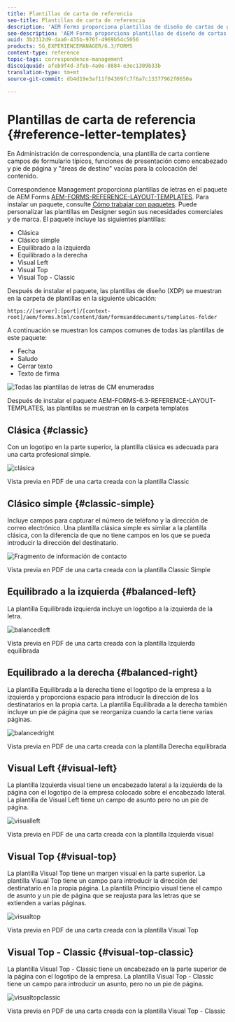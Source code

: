 ```yaml
---
title: Plantillas de carta de referencia
seo-title: Plantillas de carta de referencia
description: 'AEM Forms proporciona plantillas de diseño de cartas de gestión de correspondencia que puede utilizar para crear cartas rápidamente. '
seo-description: 'AEM Forms proporciona plantillas de diseño de cartas de gestión de correspondencia que puede utilizar para crear cartas rápidamente. '
uuid: 3b2312d9-daa0-435b-976f-4969b54c5056
products: SG_EXPERIENCEMANAGER/6.3/FORMS
content-type: reference
topic-tags: correspondence-management
discoiquuid: afeb9f4d-3feb-4a0e-8884-e3ec1309b33b
translation-type: tm+mt
source-git-commit: db4d19e3af11f04369fc7f6a7c13377962f0650a

---
```



# Plantillas de carta de referencia {#reference-letter-templates}

En Administración de correspondencia, una plantilla de carta contiene campos de formulario típicos, funciones de presentación como encabezado y pie de página y &quot;áreas de destino&quot; vacías para la colocación del contenido.

Correspondence Management proporciona plantillas de letras en el paquete de AEM Forms [AEM-FORMS-REFERENCE-LAYOUT-TEMPLATES](https://www.adobeaemcloud.com/content/marketplace/marketplaceProxy.html?packagePath=/content/companies/public/adobe/packages/cq630/fd/AEM-FORMS-6.3-REFERENCE-LAYOUT-TEMPLATES). Para instalar un paquete, consulte [Cómo trabajar con paquetes](/help/sites-administering/package-manager.md). Puede personalizar las plantillas en Designer según sus necesidades comerciales y de marca. El paquete incluye las siguientes plantillas:

* Clásica
* Clásico simple
* Equilibrado a la izquierda
* Equilibrado a la derecha
* Visual Left
* Visual Top
* Visual Top - Classic

Después de instalar el paquete, las plantillas de diseño (XDP) se muestran en la carpeta de plantillas en la siguiente ubicación:

`https://[server]:[port]/[context-root]/aem/forms.html/content/dam/formsanddocuments/templates-folder`

A continuación se muestran los campos comunes de todas las plantillas de este paquete:

* Fecha
* Saludo
* Cerrar texto
* Texto de firma

![Todas las plantillas de letras de CM enumeradas](assets/templatescorrespondence.png)

Después de instalar el paquete AEM-FORMS-6.3-REFERENCE-LAYOUT-TEMPLATES, las plantillas se muestran en la carpeta templates

## Clásica {#classic}

Con un logotipo en la parte superior, la plantilla clásica es adecuada para una carta profesional simple.

![clásica](assets/classic.png)

Vista previa en PDF de una carta creada con la plantilla Classic

## Clásico simple {#classic-simple}

Incluye campos para capturar el número de teléfono y la dirección de correo electrónico. Una plantilla clásica simple es similar a la plantilla clásica, con la diferencia de que no tiene campos en los que se pueda introducir la dirección del destinatario.

![Fragmento de información de contacto](assets/classicsimple.png)

Vista previa en PDF de una carta creada con la plantilla Classic Simple

## Equilibrado a la izquierda {#balanced-left}

La plantilla Equilibrada izquierda incluye un logotipo a la izquierda de la letra.

![balancedleft](assets/balancedleft.png)

Vista previa en PDF de una carta creada con la plantilla Izquierda equilibrada

## Equilibrado a la derecha {#balanced-right}

La plantilla Equilibrada a la derecha tiene el logotipo de la empresa a la izquierda y proporciona espacio para introducir la dirección de los destinatarios en la propia carta. La plantilla Equilibrada a la derecha también incluye un pie de página que se reorganiza cuando la carta tiene varias páginas.

![balancedright](assets/balancedright.png)

Vista previa en PDF de una carta creada con la plantilla Derecha equilibrada

## Visual Left {#visual-left}

La plantilla Izquierda visual tiene un encabezado lateral a la izquierda de la página con el logotipo de la empresa colocado sobre el encabezado lateral. La plantilla de Visual Left tiene un campo de asunto pero no un pie de página.

![visualleft](assets/visualleft.png)

Vista previa en PDF de una carta creada con la plantilla Izquierda visual

## Visual Top {#visual-top}

La plantilla Visual Top tiene un margen visual en la parte superior. La plantilla Visual Top tiene un campo para introducir la dirección del destinatario en la propia página. La plantilla Principio visual tiene el campo de asunto y un pie de página que se reajusta para las letras que se extienden a varias páginas.

![visualtop](assets/visualtop.png)

Vista previa en PDF de una carta creada con la plantilla Visual Top

## Visual Top - Classic {#visual-top-classic}

La plantilla Visual Top - Classic tiene un encabezado en la parte superior de la página con el logotipo de la empresa. La plantilla Visual Top - Classic tiene un campo para introducir un asunto, pero no un pie de página.

![visualtopclassic](assets/visualtopclassic.png)

Vista previa en PDF de una carta creada con la plantilla Visual Top - Classic


